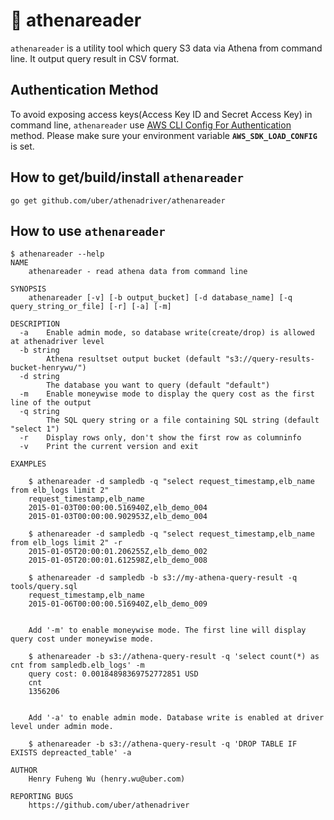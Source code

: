 # :shell: athenareader

`athenareader` is a utility tool which query S3 data via Athena from command line. It output query result in CSV format.

## Authentication Method

To avoid exposing access keys(Access Key ID and Secret Access Key) in command line, `athenareader` use [AWS CLI Config For Authentication](https://github.com/uber/athenadriver#use-aws-cli-config-for-authentication) method. Please make sure your environment variable **`AWS_SDK_LOAD_CONFIG`** is set.

## How to get/build/install `athenareader`

```
go get github.com/uber/athenadriver/athenareader
```

## How to use `athenareader`

```
$ athenareader --help
NAME
	athenareader - read athena data from command line

SYNOPSIS
	athenareader [-v] [-b output_bucket] [-d database_name] [-q query_string_or_file] [-r] [-a] [-m]

DESCRIPTION
  -a	Enable admin mode, so database write(create/drop) is allowed at athenadriver level
  -b string
    	Athena resultset output bucket (default "s3://query-results-bucket-henrywu/")
  -d string
    	The database you want to query (default "default")
  -m	Enable moneywise mode to display the query cost as the first line of the output
  -q string
    	The SQL query string or a file containing SQL string (default "select 1")
  -r	Display rows only, don't show the first row as columninfo
  -v	Print the current version and exit

EXAMPLES

	$ athenareader -d sampledb -q "select request_timestamp,elb_name from elb_logs limit 2"
	request_timestamp,elb_name
	2015-01-03T00:00:00.516940Z,elb_demo_004
	2015-01-03T00:00:00.902953Z,elb_demo_004

	$ athenareader -d sampledb -q "select request_timestamp,elb_name from elb_logs limit 2" -r
	2015-01-05T20:00:01.206255Z,elb_demo_002
	2015-01-05T20:00:01.612598Z,elb_demo_008

	$ athenareader -d sampledb -b s3://my-athena-query-result -q tools/query.sql
	request_timestamp,elb_name
	2015-01-06T00:00:00.516940Z,elb_demo_009


	Add '-m' to enable moneywise mode. The first line will display query cost under moneywise mode.

	$ athenareader -b s3://athena-query-result -q 'select count(*) as cnt from sampledb.elb_logs' -m
	query cost: 0.00184898369752772851 USD
	cnt
	1356206


	Add '-a' to enable admin mode. Database write is enabled at driver level under admin mode.

	$ athenareader -b s3://athena-query-result -q 'DROP TABLE IF EXISTS depreacted_table' -a
	
AUTHOR
	Henry Fuheng Wu (henry.wu@uber.com)

REPORTING BUGS
	https://github.com/uber/athenadriver
```
